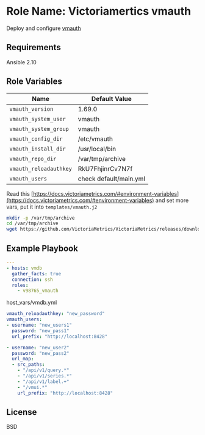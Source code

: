 Role Name: Victoriamertics vmauth
=========

Deploy and configure [vmauth](https://docs.victoriametrics.com/vmauth.html)

Requirements
------------

Ansible 2.10

Role Variables
--------------

Name | Default Value
---|---
`vmauth_version` | 1.69.0
`vmauth_system_user` | vmauth
`vmauth_system_group` | vmauth
`vmauth_config_dir` | /etc/vmauth
`vmauth_install_dir` | /usr/local/bin
`vmauth_repo_dir` | /var/tmp/archive
`vmauth_reloadauthkey` | RkU7FhjinrCv7N7f
`vmauth_users` | check default/main.yml


Read this [https://docs.victoriametrics.com/#environment-variables](https://docs.victoriametrics.com/#environment-variables) аnd set more vars, put it into `templates/vmauth.j2`

```sh
mkdir -p /var/tmp/archive
cd /var/tmp/archive
wget https://github.com/VictoriaMetrics/VictoriaMetrics/releases/download/v1.69.0/vmutils-amd64-v1.69.0.tar.gz
```

Example Playbook
----------------

```yaml
---
- hosts: vmdb
  gather_facts: true
  connection: ssh
  roles:
    - v98765_vmauth

```
host_vars/vmdb.yml
```yaml
vmauth_reloadauthkey: "new_password"
vmauth_users:
- username: "new_users1"
  password: "new_pass1"
  url_prefix: "http://localhost:8428"

- username: "new_user2"
  password: "new_pass2"
  url_map:
  - src_paths:
    - "/api/v1/query.*"
    - "/api/v1/series.*"
    - "/api/v1/label.+"
    - "/vmui.*"
    url_prefix: "http://localhost:8428"
```
License
-------

BSD
